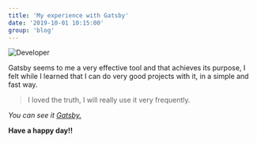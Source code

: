 ```yaml
---
title: 'My experience with Gatsby'
date: '2019-10-01 10:15:00'
group: 'blog'
---
```


![Developer](../images/my-experience-with=gatsby/developer.jpg)

Gatsby seems to me a very effective tool and that achieves its purpose, I felt while I learned that I can do very good projects with it, in a simple and fast way.

> I loved the truth, I will really use it very frequently.

*You can see it [Gatsby.](https://www.gatsbyjs.org/)*

**Have a happy day!!**